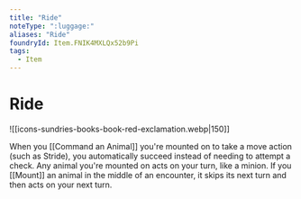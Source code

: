 ```yaml
---
title: "Ride"
noteType: ":luggage:"
aliases: "Ride"
foundryId: Item.FNIK4MXLQx52b9Pi
tags:
  - Item
---
```


# Ride
![[icons-sundries-books-book-red-exclamation.webp|150]]

When you [[Command an Animal]] you're mounted on to take a move action (such as Stride), you automatically succeed instead of needing to attempt a check. Any animal you're mounted on acts on your turn, like a minion. If you [[Mount]] an animal in the middle of an encounter, it skips its next turn and then acts on your next turn.
